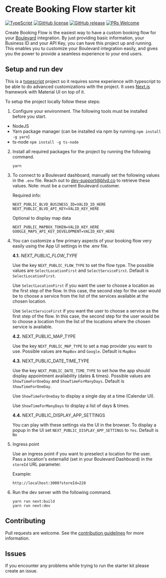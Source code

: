 # Create Booking Flow starter kit
[![TypeScript](https://badgen.net/badge/icon/typescript?icon=typescript&label)](https://typescriptlang.org)
[![GitHub license](https://img.shields.io/github/license/Boulevard/create-booking-flow.svg)](https://github.com/Boulevard/create-booking-flow/blob/master/LICENSE)
[![GitHub release](https://img.shields.io/github/release/Boulevard/create-booking-flow.svg)](https://github.com/Boulevard/create-booking-flow/releases/)
[![PRs Welcome](https://img.shields.io/badge/PRs-welcome-brightgreen.svg?style=flat-square)](https://github.com/Boulevard/create-booking-flow/compare)

Create Booking Flow is the easiest way to have a custom booking flow for your [Boulevard](https://joinblvd.com) integration. By just providing basic information, your Business ID and your API Key, you can have this project up and running. This enables you tu customize your Boulevard integration easily, and gives you the power to provide a seamless experience to your end users.

## Setup and run dev

This is a [typescript](https://www.typescriptlang.org/) project so it requires some experience with typescript to be able to do advanced customizations with the project. It uses [Next.js](https://nextjs.org/) framework with Material UI on top of it. 

To setup the project locally follow these steps:

1. Configure your environment. The following tools must be installed before you start.

- NodeJS
- Yarn package manager (can be installed via npm by running `npm install -g yarn`)
- ts-node `npm install -g ts-node`

2. Install all required packages for the project by running the following command.

    ```
    yarn
    ```

3. To connect to a Boulevard dashboard, manually set the following values in the `.env` file. Reach out to dev-support@blvd.co to retrieve these values. Note: must be a current Boulevard customer.

    Required info:

    ```dosini
    NEXT_PUBLIC_BLVD_BUSINESS_ID=VALID_ID_HERE
    NEXT_PUBLIC_BLVD_API_KEY=VALID_KEY_HERE
    ```
    Optional to display map data
    ```dosini
    NEXT_PUBLIC_MAPBOX_TOKEN=VALID_KEY_HERE
    GOOGLE_MAPS_API_KEY_DEVELOPMENT=VALID_KEY_HERE
    ```

4. You can customize a few primary aspects of your booking flow very easily using the App UI settings in the .env file.

    **4.1.** *NEXT_PUBLIC_FLOW_TYPE*

    Use the key `NEXT_PUBLIC_FLOW_TYPE` to set the flow type. The possible values are `SelectLocationFirst` and `SelectServiceFirst`. Default is `SelectLocationFirst`.

    Use `SelectLocationFirst` if you want the user to choose a location as the first step of the flow. In this case, the second step for the user would be to choose a service from the list of the services available at the chosen location. 

    Use `SelectServiceFirst` if you want the user to choose a service as the first step of the flow. In this case, the second step for the user would be to choose a location from the list of the locations where the chosen service is available.


    **4.2.** NEXT_PUBLIC_MAP_TYPE

    Use the key `NEXT_PUBLIC_MAP_TYPE` to set a map provider you want to use. Possible values are `MapBox` and `Google`. Default is `MapBox`


    **4.3.** NEXT_PUBLIC_DATE_TIME_TYPE

    Use the key `NEXT_PUBLIC_DATE_TIME_TYPE` to set how the app should display appointment availability (dates & times). Possible values are `ShowTimeForOneDay` and `ShowTimeForManyDays`. Default is `ShowTimeForOneDay`.

    Use `ShowTimeForOneDay` to display a single day at a time (Calendar UI).

    Use `ShowTimeForManyDays` to display a list of days & times.


    **4.4.** NEXT_PUBLIC_DISPLAY_APP_SETTINGS

    You can play with these settings via the UI in the browser. To display a popup in the UI set `NEXT_PUBLIC_DISPLAY_APP_SETTINGS` to `Yes`. Default is `No`


5. Ingress point

    Use an ingress point if you want to preselect a location for the user. Pass a location's externalId (set in your Boulevard Dashboard) in the `storeId` URL parameter.

    Example:
    ```
    http://localhost:3000?storeId=228
    ```


6. Run the dev server with the following command.

    ```
    yarn run next:build
    yarn run next:dev
    ```

## Contributing
Pull requests are welcome. See the [contribution guidelines](https://github.com/Boulevard/create-booking-flow/blob/master/CONTRIBUTING.md) for more information.

## Issues

If you encounter any problems while trying to run the starter kit please create an issue.


